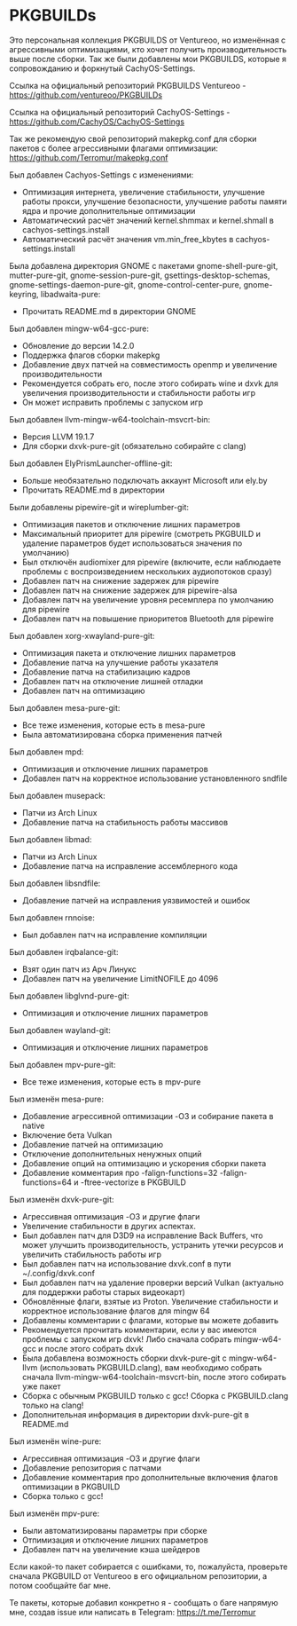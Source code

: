 # PKGBUILDs

Это персональная коллекция PKGBUILDS от Ventureoo, но изменённая с агрессивными оптимизациями, кто хочет получить производительность выше после сборки. 
Так же были добавлены мои PKGBUILDS, которые я сопровожданию и форкнутый CachyOS-Settings.

Ссылка на официальный репозиторий PKGBUILDS Ventureoo - https://github.com/ventureoo/PKGBUILDs

Ссылка на официальный репозиторий CachyOS-Settings - https://github.com/CachyOS/CachyOS-Settings

Так же рекомендую свой репозиторий makepkg.conf для сборки пакетов с более агрессивными флагами оптимизации: https://github.com/Terromur/makepkg.conf

Был добавлен Cachyos-Settings с изменениями:
- Оптимизация интернета, увеличение стабильности, улучшение работы прокси, улучшение безопасности, улучшение работы памяти ядра и прочие дополнительные оптимизации
- Автоматический расчёт значений kernel.shmmax и kernel.shmall в cachyos-settings.install
- Автоматический расчёт значения vm.min_free_kbytes в cachyos-settings.install

Была добавлена директория GNOME с пакетами gnome-shell-pure-git, mutter-pure-git, gnome-session-pure-git, gsettings-desktop-schemas, gnome-settings-daemon-pure-git, gnome-control-center-pure, gnome-keyring, libadwaita-pure:
- Прочитать README.md в директории GNOME

Был добавлен mingw-w64-gcc-pure:
- Обновление до версии 14.2.0
- Поддержка флагов сборки makepkg
- Добавление двух патчей на совместимость openmp и увеличение производительности
- Рекомендуется собрать его, после этого собирать wine и dxvk для увеличения производительности и стабильности работы игр
- Он может исправить проблемы с запуском игр

Был добавлен llvm-mingw-w64-toolchain-msvcrt-bin:
- Версия LLVM 19.1.7
- Для сборки dxvk-pure-git (обязательно собирайте с clang) 

Был добавлен ElyPrismLauncher-offline-git:
- Больше необязательно подключать аккаунт Microsoft или ely.by
- Прочитать README.md в директории

Были добавлены pipewire-git и wireplumber-git:
- Оптимизация пакетов и отключение лишних параметров
- Максимальный приоритет для pipewire (смотреть PKGBUILD и удаление параметров будет использоваться значения по умолчанию)
- Был отключён audiomixer для pipewire (включите, если наблюдаете проблемы с воспроизведением нескольких аудиопотоков сразу)
- Добавлен патч на снижение задержек для pipewire
- Добавлен патч на снижение задержек для pipewire-alsa
- Добавлен патч на увеличение уровня ресемплера по умолчанию для pipewire
- Добавлен патч на повышение приоритетов Bluetooth для pipewire

Был добавлен xorg-xwayland-pure-git:
- Оптимизация пакета и отключение лишних параметров
- Добавление патча на улучшение работы указателя
- Добавление патча на стабилизацию кадров
- Добавлен патч на отключение лишней отладки
- Добавлен патч на оптимизацию

Был добавлен mesa-pure-git:
- Все теже изменения, которые есть в mesa-pure
- Была автоматизирована сборка применения патчей

Был добавлен mpd:
- Оптимизация и отключение лишних параметров
- Добавлен патч на корректное использование установленного sndfile

Был добавлен musepack:
- Патчи из Arch Linux
- Добавление патча на стабильность работы массивов

Был добавлен libmad:
- Патчи из Arch Linux
- Добавление патча на исправление ассемблерного кода

Был добавлен libsndfile:
- Добавление патчей на исправления уязвимостей и ошибок

Был добавлен rnnoise:
- Был добавлен патч на исправление компиляции

Был добавлен irqbalance-git:
- Взят один патч из Арч Линукс
- Добавлен патч на увеличение LimitNOFILE до 4096

Был добавлен libglvnd-pure-git:
- Оптимизация и отключение лишних параметров

Был добавлен wayland-git:
- Оптимизация и отключение лишних параметров

Был добавлен mpv-pure-git:
- Все теже изменения, которые есть в mpv-pure

Был изменён mesa-pure:
- Добавление агрессивной оптимизации -O3 и собирание пакета в native
- Включение бета Vulkan
- Добавление патчей на оптимизацию
- Отключение дополнительных ненужных опций
- Добавление опций на оптимизацию и ускорения сборки пакета
- Добавление комментария про -falign-functions=32 -falign-functions=64 и -ftree-vectorize в PKGBUILD

Был изменён dxvk-pure-git:
- Агрессивная оптимизация -O3 и другие флаги
- Увеличение стабильности в других аспектах.
- Был добавлен патч для D3D9 на исправление Back Buffers, что может улучшить производительность, устранить утечки ресурсов и увеличить стабильность работы игр
- Был добавлен патч на использование dxvk.conf в пути ~/.config/dxvk.conf
- Был добавлен патч на удаление проверки версий Vulkan (актуально для поддержки работы старых видеокарт)
- Обновлённые флаги, взятые из Proton. Увеличение стабильности и корректное использование флагов для mingw 64
- Добавлены комментарии с флагами, которые вы можете добавить
- Рекомендуется прочитать комментарии, если у вас имеются проблемы с запуском игр dxvk! Либо сначала собрать mingw-w64-gcc и после этого собрать dxvk
- Была добавлена возможность сборки dxvk-pure-git с mingw-w64-llvm (использовать PKGBUILD.clang), вам необходимо собрать сначала llvm-mingw-w64-toolchain-msvcrt-bin, после этого собирать уже пакет
- Сборка с обычным PKGBUILD только с gcc! Сборка с PKGBUILD.clang только на clang!
- Дополнительная информация в директории dxvk-pure-git в README.md

Был изменён wine-pure:
- Агрессивная оптимизация -O3 и другие флаги
- Добавление репозитория с патчами
- Добавление комментария про дополнительные включения флагов оптимизации в PKGBUILD
- Сборка только с gcc!

Был изменён mpv-pure:
- Были автоматизированы параметры при сборке
- Отпимизация и отключение лишних параметров
- Добавлен патч на увеличение кэша шейдеров

Если какой-то пакет собирается с ошибками, то, пожалуйста, проверьте сначала PKGBUILD от Ventureoo в его официальном репозитории, а потом сообщайте баг мне.

Те пакеты, которые добавил конкретно я - сообщать о баге напрямую мне, создав issue или написать в Telegram: https://t.me/Terromur

